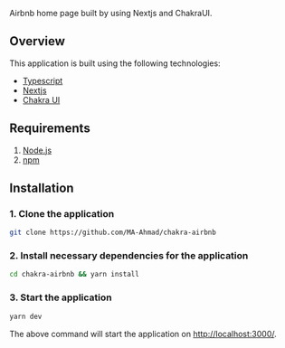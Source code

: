 Airbnb home page built by using Nextjs and ChakraUI.

## Overview

This application is built using the following technologies:

- [Typescript](https://www.typescriptlang.org/)
- [Nextjs](https://nextjs.org/)
- [Chakra UI](https://chakra-ui.com)

## Requirements

1. [Node.js](https://nodejs.org/)
2. [npm](https://www.npmjs.com/)

## Installation

### 1. **Clone the application**

```sh
git clone https://github.com/MA-Ahmad/chakra-airbnb
```

### 2. **Install necessary dependencies for the application**

```sh
cd chakra-airbnb && yarn install
```

### 3. **Start the application**

```sh
yarn dev
```

The above command will start the application on [http://localhost:3000/](http://localhost:3000).
